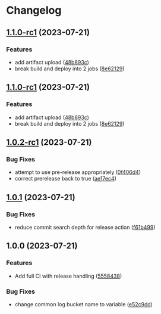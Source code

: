 # Changelog

## [1.1.0-rc1](https://github.com/agfunderburg10/react-cors-spa/compare/v1.0.2-rc1...v1.1.0-rc1) (2023-07-21)


### Features

* add artifact upload ([48b893c](https://github.com/agfunderburg10/react-cors-spa/commit/48b893ca0f5c34cec1fdb70b172f549c250fef3d))
* break build and deploy into 2 jobs ([8e62129](https://github.com/agfunderburg10/react-cors-spa/commit/8e62129f5e43ae60a481d1c2760cf5d1f1ab5d7b))

## [1.1.0-rc1](https://github.com/agfunderburg10/react-cors-spa/compare/v1.0.2-rc1...v1.1.0-rc1) (2023-07-21)


### Features

* add artifact upload ([48b893c](https://github.com/agfunderburg10/react-cors-spa/commit/48b893ca0f5c34cec1fdb70b172f549c250fef3d))
* break build and deploy into 2 jobs ([8e62129](https://github.com/agfunderburg10/react-cors-spa/commit/8e62129f5e43ae60a481d1c2760cf5d1f1ab5d7b))

## [1.0.2-rc1](https://github.com/agfunderburg10/react-cors-spa/compare/v1.0.1...v1.0.2-rc1) (2023-07-21)


### Bug Fixes

* attempt to use pre-release appropriately ([0f406d4](https://github.com/agfunderburg10/react-cors-spa/commit/0f406d41ae00afd58e894a3f510850a877d45858))
* correct prerelease back to true ([ae17ec4](https://github.com/agfunderburg10/react-cors-spa/commit/ae17ec45427417810d905162bc653d0f6d404d9f))

## [1.0.1](https://github.com/agfunderburg10/react-cors-spa/compare/v1.0.0...v1.0.1) (2023-07-21)


### Bug Fixes

* reduce commit search depth for release action ([f61b499](https://github.com/agfunderburg10/react-cors-spa/commit/f61b499d97c77702870c870e9e6d06362ca9c3b4))

## 1.0.0 (2023-07-21)


### Features

* Add full CI with release handling ([5558438](https://github.com/agfunderburg10/react-cors-spa/commit/5558438ba7fe36d06ddc9626091627548caead4c))


### Bug Fixes

* change common log bucket name to variable ([e52c9dd](https://github.com/agfunderburg10/react-cors-spa/commit/e52c9dd78d21554faffc3258d3967dedb77798b3))
